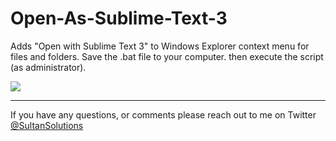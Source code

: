 # Open-As-Sublime-Text-3
Adds "Open with Sublime Text 3" to Windows Explorer context menu for files and folders. Save the .bat file to your computer. then execute the script (as administrator).  


<img src="https://i.imgur.com/aHvj4vC.png">

___

If you have any questions, or comments please reach out to me on Twitter <a href="https://twitter.com/sultansolutions"> @SultanSolutions </a> 

